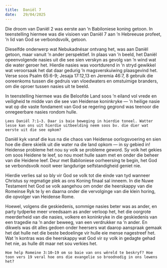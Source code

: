 ```yaml
---
title:  Daniël 7
date:   29/04/2025
---
```


Die droom van Daniël 2 was eerste aan ’n Babiloniese koning getoon. In teenstelling hiermee was die visioen van Daniël 7 aan ’n Hebreeuse profeet, ’n lid van God se verbondsvolk, getoon.

Dieselfde onderwerp wat Nebukadnésar ontvang het, was aan Daniël getoon, maar vanuit ’n ander perspektief. In plaas van ’n beeld, het Daniël opeenvolgende nasies uit die see sien verskyn as gevolg van ’n wind wat die water geroer het. Hierdie nasies was voortdurend in ’n stryd gewikkel wat veroorsaak het dat daar gedurig ’n magsverskuiwing plaasgevind het. Verse soos Psalm 65:6-9; Jesaja 17:12,13 en Jeremia 46:7, 8 gebruik die ooreenkoms tussen die gedruis van vloedwaters en omstuimige branders, om die oproer tussen nasies uit te beeld.

In teenstelling hiermee was die Beloofde Land soos ’n eiland vol vrede en veiligheid te midde van die see van Heidense koninkryke — ’n heilige nasie wat op die vaste fondament van God se regering gegrond was teenoor die onregeerbare nasies rondom hulle.

`Lees Daniël 7:1–3. Daar is baie beweging in hierdie toneel. Watter lesse kan ons uit hierdie uitbeelding neem soos bv. die dier wat eerste uit die see opkom?`

Daniël kyk vanaf die kus na die chaos van Heidense oorlogsvoering en sien hoe die diere skielik uit die water na die land opkom — in sy gebied in! Heidense probleme het nou sy volk se probleme geword. Sy volk het gekies om soos Heidene te leef, so nou moet hulle saam met en onder die beheer van die Heidene leef. Deur met Babiloniese oorheersing te begin, het God se verbondsvolk nooit weer langdurige selfstandigheid geniet nie.

Hierdie verlies sal so bly vir God se volk tot die einde van tyd wanneer Christus sy regmatige plek as ons Koning finaal sal inneem. In die Nuwe Testament het God se volk aangehou om onder die heerskappy van die Romeinse Ryk te ly en daarna onder die vervolginge van die klein horing, die opvolger van Heidense Rome.

Hoewel, volgens die geskiedenis, sommige nasies beter was as ander, en party tydperke meer vreedsaam as ander verloop het, het die oorgrote meerderheid van die nasies, volkere en koninkryke in die geskiedenis van een tragedie na ’n ander beweeg, van een verdrukker na ’n ander. En dikwels was dit alles gedoen onder heersers wat daarop aanspraak gemaak het dat hulle net die beste bedoelinge vir hulle eie mense nagestreef het. Wat ’n kontras was die heerskappy wat God vir sy volk in gedagte gehad het nie, as hulle dit maar net sou verkies het.

`Hoe help Romeine 3:10–19 om so baie van ons wêreld te beskryf? Hoe toon vers 19 veral hoe ons die evangelie so broodnodig in ons lewens het?`